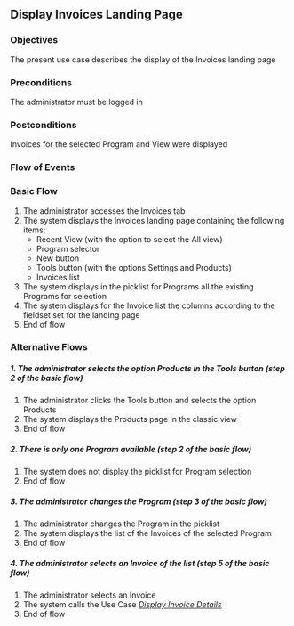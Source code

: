 ## Display Invoices Landing Page

### Objectives
The present use case describes the display of the Invoices landing page

### Preconditions
The administrator must be logged in

### Postconditions
Invoices for the selected Program and View were displayed

### Flow of Events

### Basic Flow
1. The administrator accesses the Invoices tab 
2. The system displays the Invoices landing page containing the following items:
   - Recent View (with the option to select the All view)
   - Program selector
   - New button
   - Tools button (with the options Settings and Products)
   - Invoices list
3. The system displays in the picklist for Programs all the existing Programs for selection
4. The system displays for the Invoice list the columns according to the fieldset set for the landing page
5. End of flow

### Alternative Flows

##### 1. The administrator selects the option Products in the Tools button (step 2 of the basic flow)
   1. The administrator clicks the Tools button and selects the option Products
   2. The system displays the Products page in the classic view
   3. End of flow 
   
##### 2. There is only one Program available (step 2 of the basic flow)
   1. The system does not display the picklist for Program selection
   2. End of flow
   
##### 3. The administrator changes the Program (step 3 of the basic flow)
   1. The administrator changes the Program in the picklist
   2. The system displays the list of the Invoices of the selected Program
   3. End of flow
   
##### 4. The administrator selects an Invoice of the list (step 5 of the basic flow)
   1. The administrator selects an Invoice
   2. The system calls the Use Case [*Display Invoice Details*](https://github.com/FieloIncentiveAutomation/fieloprp/blob/develop/doc/UC-PRP-0005-Display%20Invoice%20Details%20Page.md)
   3. End of flow

